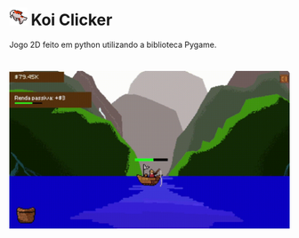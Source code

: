 # ![Koi](./assets-readme/koi.png) Koi Clicker

Jogo 2D feito em python utilizando a biblioteca Pygame.

# ![Game Gif](./assets-readme/koi-clicker-video.gif)
